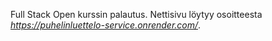 Full Stack Open kurssin palautus. 
Nettisivu löytyy osoitteesta <i>https://puhelinluettelo-service.onrender.com/</i>.
